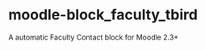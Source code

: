 moodle-block_faculty_tbird
==========================

A automatic Faculty Contact block for Moodle 2.3+
